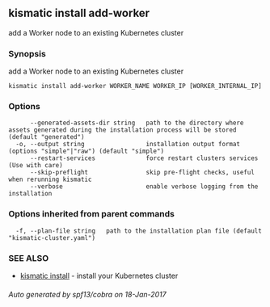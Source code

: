 ## kismatic install add-worker

add a Worker node to an existing Kubernetes cluster

### Synopsis


add a Worker node to an existing Kubernetes cluster

```
kismatic install add-worker WORKER_NAME WORKER_IP [WORKER_INTERNAL_IP]
```

### Options

```
      --generated-assets-dir string   path to the directory where assets generated during the installation process will be stored (default "generated")
  -o, --output string                 installation output format (options "simple"|"raw") (default "simple")
      --restart-services              force restart clusters services (Use with care)
      --skip-preflight                skip pre-flight checks, useful when rerunning kismatic
      --verbose                       enable verbose logging from the installation
```

### Options inherited from parent commands

```
  -f, --plan-file string   path to the installation plan file (default "kismatic-cluster.yaml")
```

### SEE ALSO
* [kismatic install](kismatic_install.md)	 - install your Kubernetes cluster

###### Auto generated by spf13/cobra on 18-Jan-2017
